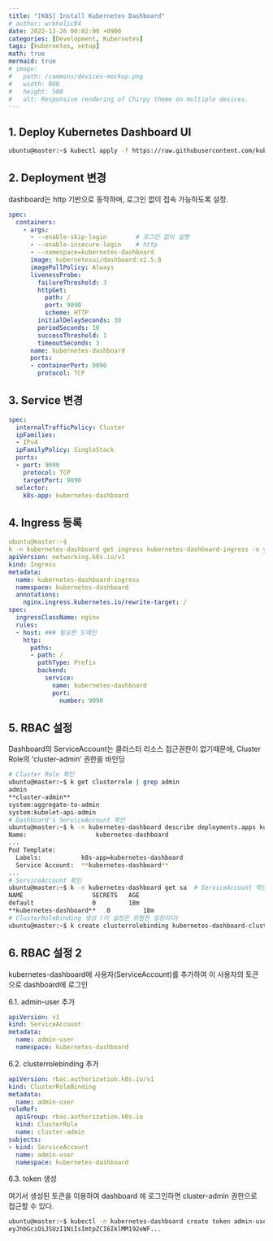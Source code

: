 ```yaml
---
title: "[K8S] Install Kubernetes Dashboard"
# author: wrkholic84
date: 2022-12-26 00:02:00 +0900
categories: [Development, Kubernetes]
tags: [kubernetes, setup]
math: true
mermaid: true
# image:
#   path: /commons/devices-mockup.png
#   width: 800
#   height: 500
#   alt: Responsive rendering of Chirpy theme on multiple devices.
---
```

## 1. Deploy Kubernetes Dashboard UI

```bash
ubuntu@master:~$ kubectl apply -f https://raw.githubusercontent.com/kubernetes/dashboard/v2.5.0/aio/deploy/recommended.yaml
```

## 2. Deployment 변경

dashboard는 http 기반으로 동작하며, 로그인 없이 접속 가능하도록 설정.

```yaml
spec:
  containers:
    - args:
      - --enable-skip-login        # 로그인 없이 실행
      - --enable-insecure-login    # http
      - --namespace=kubernetes-dashboard
      image: kubernetesui/dashboard:v2.5.0
      imagePullPolicy: Always
      livenessProbe:
        failureThreshold: 3
        httpGet:
          path: /
          port: 9090
          scheme: HTTP
        initialDelaySeconds: 30
        periodSeconds: 10
        successThreshold: 1
        timeoutSeconds: 3
      name: kubernetes-dashboard
      ports:
      - containerPort: 9090
        protocol: TCP
```

## 3. Service 변경

```yaml
spec:
  internalTrafficPolicy: Cluster
  ipFamilies:
  - IPv4
  ipFamilyPolicy: SingleStack
  ports:
  - port: 9090
    protocol: TCP
    targetPort: 9090
  selector:
    k8s-app: kubernetes-dashboard
```

## 4. Ingress 등록

```yaml
ubuntu@master:~$
k -n kubernetes-dashboard get ingress kubernetes-dashboard-ingress -o yaml
apiVersion: networking.k8s.io/v1
kind: Ingress
metadata:
  name: kubernetes-dashboard-ingress
  namespace: kubernetes-dashboard
  annotations:
    nginx.ingress.kubernetes.io/rewrite-target: /
spec:
  ingressClassName: nginx
  rules:
  - host: ### 필요한 도메인
    http:
      paths:
      - path: /
        pathType: Prefix
        backend:
          service:
            name: kubernetes-dashboard
            port:
              number: 9090
```

## 5. RBAC 설정

Dashboard의 ServiceAccount는 클러스터 리소스 접근권한이 없기때문에, Cluster Role의 ‘cluster-admin’ 권한을 바인딩

```bash
# Cluster Role 확인
ubuntu@master:~$ k get clusterrole | grep admin
admin                                                                  2022-11-07T02:03:19Z
**cluster-admin**                                                          2022-11-07T02:03:19Z
system:aggregate-to-admin                                              2022-11-07T02:03:19Z
system:kubelet-api-admin                                               2022-11-07T02:03:19Z
# Dashboard's ServiceAccount 확인
ubuntu@master:~$ k -n kubernetes-dashboard describe deployments.apps kubernetes-dashboard
Name:                   kubernetes-dashboard
...
Pod Template:
  Labels:           k8s-app=kubernetes-dashboard
  Service Account:  **kubernetes-dashboard**
...
# ServiceAccount 확인
ubuntu@master:~$ k -n kubernetes-dashboard get sa  # ServiceAccount 확인
NAME                   SECRETS   AGE
default                0         18m
**kubernetes-dashboard**   0         18m
# ClusterRolebinding 생성 (이 설정은 위험한 설정이다)
ubuntu@master:~$ k create clusterrolebinding kubernetes-dashboard-cluster-admin --serviceaccount kubernetes-dashboard:kubernetes-dashboard --clusterrole cluster-admin
```

## 6. RBAC 설정 2

kubernetes-dashboard에 사용자(ServiceAccount)를 추가하여 이 사용자의 토큰으로 dashboard에 로그인

6.1. admin-user 추가

```yaml
apiVersion: v1
kind: ServiceAccount
metadata:
  name: admin-user
  namespace: kubernetes-dashboard
```

6.2. clusterrolebinding 추가

```yaml
apiVersion: rbac.authorization.k8s.io/v1
kind: ClusterRoleBinding
metadata:
  name: admin-user
roleRef:
  apiGroup: rbac.authorization.k8s.io
  kind: ClusterRole
  name: cluster-admin
subjects:
- kind: ServiceAccount
  name: admin-user
  namespace: kubernetes-dashboard
```

6.3. token 생성

여기서 생성된 토큰을 이용하여 dashboard 에 로그인하면 cluster-admin 권한으로 접근할 수 있다.

```bash
ubuntu@master:~$ kubectl -n kubernetes-dashboard create token admin-user
eyJhbGciOiJSUzI1NiIsImtpZCI6IklMM192eWF...
```